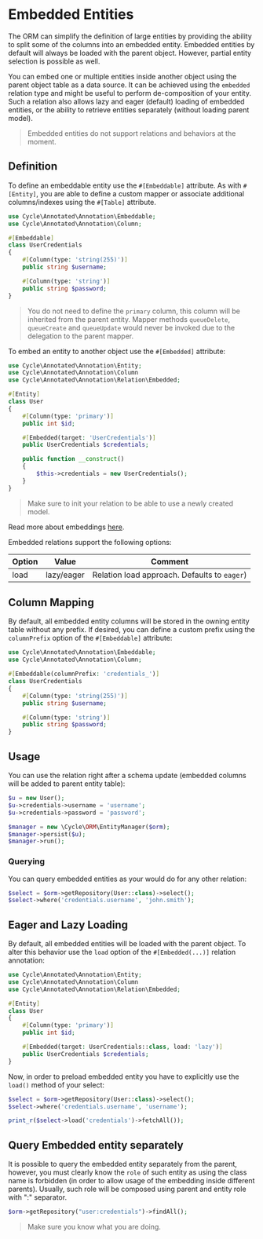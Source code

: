 # Embedded Entities

The ORM can simplify the definition of large entities by providing the ability to split some of the columns into an
embedded entity. Embedded entities by default will always be loaded with the parent object. However, partial entity
selection is possible as well.

You can embed one or multiple entities inside another object using the parent object table as a data source. It can be
achieved using the `embedded` relation type and might be useful to perform de-composition of your entity. Such a 
relation also allows lazy and eager (default) loading of embedded entities, or the ability to retrieve entities 
separately (without loading parent model).

> Embedded entities do not support relations and behaviors at the moment.

## Definition

To define an embeddable entity use the `#[Embeddable]` attribute. As with `#[Entity]`, you are able to define a custom
mapper or associate additional columns/indexes using the `#[Table]` attribute.

```php
use Cycle\Annotated\Annotation\Embeddable;
use Cycle\Annotated\Annotation\Column;

#[Embeddable]
class UserCredentials
{
    #[Column(type: 'string(255)')]
    public string $username;

    #[Column(type: 'string')]
    public string $password;
}
```

> You do not need to define the `primary` column, this column will be inherited from the parent entity. Mapper
> methods `queueDelete`, `queueCreate` and `queueUpdate` would never be invoked due to the delegation to the parent
> mapper.

To embed an entity to another object use the `#[Embedded]` attribute:

```php
use Cycle\Annotated\Annotation\Entity;
use Cycle\Annotated\Annotation\Column
use Cycle\Annotated\Annotation\Relation\Embedded;

#[Entity]
class User
{
    #[Column(type: 'primary')]
    public int $id;

    #[Embedded(target: 'UserCredentials')]
    public UserCredentials $credentials;

    public function __construct()
    {
        $this->credentials = new UserCredentials();
    }
}
```

> Make sure to init your relation to be able to use a newly created model.

Read more about embeddings [here](/docs/en/annotated/embeddings.md).

Embedded relations support the following options:

| Option | Value      | Comment                                      |
|--------|------------|----------------------------------------------|
| load   | lazy/eager | Relation load approach. Defaults to `eager`) |

## Column Mapping

By default, all embedded entity columns will be stored in the owning entity table without any prefix. If desired, you
can define a custom prefix using the `columnPrefix` option of the `#[Embeddable]` attribute:


```php
use Cycle\Annotated\Annotation\Embeddable;
use Cycle\Annotated\Annotation\Column;

#[Embeddable(columnPrefix: 'credentials_')]
class UserCredentials
{
    #[Column(type: 'string(255)')]
    public string $username;

    #[Column(type: 'string')]
    public string $password;
}
```

## Usage

You can use the relation right after a schema update (embedded columns will be added to parent entity table):

```php
$u = new User();
$u->credentials->username = 'username';
$u->credentials->password = 'password';

$manager = new \Cycle\ORM\EntityManager($orm);
$manager->persist($u);
$manager->run();
```

### Querying

You can query embedded entities as your would do for any other relation:

```php
$select = $orm->getRepository(User::class)->select();
$select->where('credentials.username', 'john.smith');
```

## Eager and Lazy Loading

By default, all embedded entities will be loaded with the parent object. To alter this behavior use the `load` option of
the `#[Embedded(...)]` relation annotation:

```php
use Cycle\Annotated\Annotation\Entity;
use Cycle\Annotated\Annotation\Column
use Cycle\Annotated\Annotation\Relation\Embedded;

#[Entity]
class User
{
    #[Column(type: 'primary')]
    public int $id;

    #[Embedded(target: UserCredentials::class, load: 'lazy')]
    public UserCredentials $credentials;
}
```

Now, in order to preload embedded entity you have to explicitly use the `load()` method of your select:

```php
$select = $orm->getRepository(User::class)->select();
$select->where('credentials.username', 'username');

print_r($select->load('credentials')->fetchAll());
```

## Query Embedded entity separately

It is possible to query the embedded entity separately from the parent, however, you must clearly know the `role` of
such entity as using the class name is forbidden (in order to allow usage of the embedding inside different parents).
Usually, such role will be composed using parent and entity role with ":" separator.

```php
$orm->getRepository("user:credentials")->findAll();
```

> Make sure you know what you are doing.
